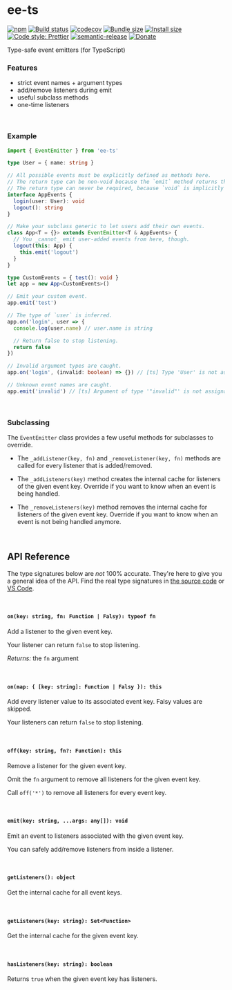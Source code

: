 # ee-ts

[![npm](https://img.shields.io/npm/v/ee-ts.svg)](https://www.npmjs.com/package/ee-ts)
[![Build status](https://travis-ci.org/aleclarson/ee-ts.svg?branch=master)](https://travis-ci.org/aleclarson/ee-ts)
[![codecov](https://codecov.io/gh/aleclarson/ee-ts/branch/master/graph/badge.svg)](https://codecov.io/gh/aleclarson/ee-ts)
[![Bundle size](https://badgen.net/bundlephobia/min/ee-ts)](https://bundlephobia.com/result?p=ee-ts)
[![Install size](https://packagephobia.now.sh/badge?p=ee-ts)](https://packagephobia.now.sh/result?p=ee-ts)
[![Code style: Prettier](https://img.shields.io/badge/code_style-prettier-ff69b4.svg)](https://github.com/prettier/prettier)
[![semantic-release](https://img.shields.io/badge/%20%20%F0%9F%93%A6%F0%9F%9A%80-semantic--release-e10079.svg)](https://github.com/semantic-release/semantic-release)
[![Donate](https://img.shields.io/badge/Donate-PayPal-green.svg)](https://paypal.me/alecdotbiz)

Type-safe event emitters (for TypeScript)

### Features

- strict event names + argument types
- add/remove listeners during emit
- useful subclass methods
- one-time listeners

&nbsp;

### Example

```ts
import { EventEmitter } from 'ee-ts'

type User = { name: string }

// All possible events must be explicitly defined as methods here.
// The return type can be non-void because the `emit` method returns the last non-void value.
// The return type can never be required, because `void` is implicitly added to every event.
interface AppEvents {
  login(user: User): void
  logout(): string
}

// Make your subclass generic to let users add their own events.
class App<T = {}> extends EventEmitter<T & AppEvents> {
  // You _cannot_ emit user-added events from here, though.
  logout(this: App) {
    this.emit('logout')
  }
}

type CustomEvents = { test(): void }
let app = new App<CustomEvents>()

// Emit your custom event.
app.emit('test')

// The type of `user` is inferred.
app.on('login', user => {
  console.log(user.name) // user.name is string

  // Return false to stop listening.
  return false
})

// Invalid argument types are caught.
app.on('login', (invalid: boolean) => {}) // [ts] Type 'User' is not assignable to type 'boolean'.

// Unknown event names are caught.
app.emit('invalid') // [ts] Argument of type '"invalid"' is not assignable to parameter of type '"login" | "logout" | "test"'.
```

&nbsp;

### Subclassing

The `EventEmitter` class provides a few useful methods for subclasses to override.

- The `_addListener(key, fn)` and `_removeListener(key, fn)` methods are called for every
  listener that is added/removed.

- The `_addListeners(key)` method creates the internal cache for listeners of the given event key. Override if you want to know when an event is being handled.

- The `_removeListeners(key)` method removes the internal cache for listeners of the given event key. Override if you want to know when an event is not being handled anymore.

&nbsp;

## API Reference

The type signatures below are _not_ 100% accurate. They're here to give you a general idea of the API. Find the real type signatures in [the source code](./src/ee.ts) or [VS Code](https://code.visualstudio.com/docs/editor/intellisense).

&nbsp;

#### `on(key: string, fn: Function | Falsy): typeof fn`

Add a listener to the given event key.

Your listener can return `false` to stop listening.

_Returns:_ the `fn` argument

&nbsp;

#### `on(map: { [key: string]: Function | Falsy }): this`

Add every listener value to its associated event key. Falsy values are skipped.

Your listeners can return `false` to stop listening.

&nbsp;

#### `off(key: string, fn?: Function): this`

Remove a listener for the given event key.

Omit the `fn` argument to remove all listeners for the given event key.

Call `off('*')` to remove all listeners for every event key.

&nbsp;

#### `emit(key: string, ...args: any[]): void`

Emit an event to listeners associated with the given event key.

You can safely add/remove listeners from inside a listener.

&nbsp;

#### `getListeners(): object`

Get the internal cache for all event keys.

&nbsp;

#### `getListeners(key: string): Set<Function>`

Get the internal cache for the given event key.

&nbsp;

#### `hasListeners(key: string): boolean`

Returns `true` when the given event key has listeners.
